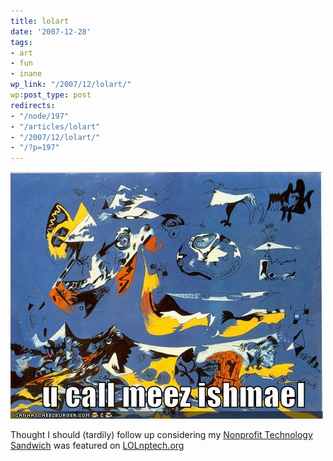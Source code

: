 ```yaml
---
title: lolart
date: '2007-12-28'
tags:
- art
- fun
- inane
wp_link: "/2007/12/lolart/"
wp:post_type: post
redirects:
- "/node/197"
- "/articles/lolart"
- "/2007/12/lolart/"
- "/?p=197"
---
```


[ ![funny pictures](2007-12-28-lolart/ucallmeezishmael.jpg) ](http://mine.icanhascheezburger.com/View.aspx?ucallmeezis128433303032993750.jpg)

Thought I should (tardily) follow up considering my [Nonprofit Technology Sandwich](http://island94.org/articles/nonprofit-technology-sandwich) was featured on [LOLnptech.org](http://lolnptech.blogspot.com/2007/08/nonprofit-technology-sandwich-anyone.html)
